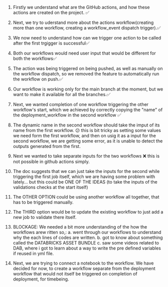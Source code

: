 1. Firstly we understand what are the GitHub actions, and how these actions are created on the project. ✅
2. Next, we try to uderstand more about the actions workflow(creating more than one workflow, creating a workflow_event dispatch trigger).✅
3. We now need to understand how can we trigger one action to be called after the first trgigger is successful✅
4. Both our workflows would need user input that would be different for both the workflows✅
5. The action was being triggered on being pushed, as well as manually on the workflow dispatch, so we removed the feature to automatically run the workflow on push.✅
6. Our workflow is working only for the main branch at the moment, but we want to make it available for all the branches.✅
7. Next, we wanted completion of one workflow triggering the other workflow's start, which we achieved by correctly copying the "name" of the deployment_workflow in the second workflow ✅
8. The dynamic name in the second workflow should take the imput of its name from the first workflow. 😕 
this is bit tricky as setting some values we need form the first workflow, and then on usig it as a input for the second workflow, we are getting some error, as it is unable to detect the outputs generated from the first.
9. Next we wanted to take separate inputs for the two workflows ❌ this is not possible in github actions simply.
10. The doc suggests that we can just take the inputs for the second while triggering the first job itself, which we are having some problem with lately... but this could be ONE OF THE IDEAS (to take the inputs of the validations checks at the start itself)
11. The OTHER OPTION could be using another workflow all together, that has to be triggered manually. 
12. The THIRD option would be to update the existing workflow to just add a new job to validate there itself.

13. BLOCKAGE: We needed a bit more understanding of the how the workflows arew ritten so,:
    a. went through our workflows to understand why the each lines of codes are written.
    b. got to know about something called the DATABRICKS ASSET BUNDLE
    c. saw some videos related to DAB, where i got to learn about a way to write the pre defined variables if reused in yml file.

14. Next, we are trying to connect a notebook to the workflow. We have decided for now, to create a workflow separate from the deployment workflow that would not itself be triggered on completion of deployment, for timebeing.

